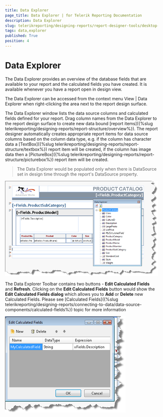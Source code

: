```yaml
---
title: Data Explorer
page_title: Data Explorer | for Telerik Reporting Documentation
description: Data Explorer
slug: telerikreporting/designing-reports/report-designer-tools/desktop-designers/tools/data-explorer
tags: data,explorer
published: True
position: 4
---
```


# Data Explorer



The Data Explorer provides an overview of the database fields that         are available to your report and the calculated fields you have created.         It is available whenever you have a report open in design view.       

The Data Explorer can be accessed from the context menu View | Data Explorer when right-clicking the area next to the report design surface.         

The Data Explorer window lists the data source columns and calculated fields defined for your report.           Drag column names from the Data Explorer to the report design surface to create new data bound           [report items]({%slug telerikreporting/designing-reports/report-structure/overview%}).           The report designer automatically creates appropriate report items for data source columns based on the column data type, e.g.           if the column has character data a [TextBox]({%slug telerikreporting/designing-reports/report-structure/textbox%})           report item will be created, if the column has image data then a           [PictureBox]({%slug telerikreporting/designing-reports/report-structure/picturebox%}) report item will be created.         

> The Data Explorer would be populated only when there is DataSource set in design time             through the report's DataSource property.           
  

  ![](images/UI004.png)

The Data Explorer Toolbar contains two buttons - __Edit Calculated Fields__ and __Refresh__.           Clicking on the __Edit Calculated Fields__ button would show the __Edit Calculated Fields dialog__         which allows you to __Add__ or __Delete__ new Calculated Fields. Please see           [Calculated Fields]({%slug telerikreporting/designing-reports/connecting-to-data/data-source-components/calculated-fields%}) topic for more information           

  ![](images/DataExplorerCalculatedField.png)

